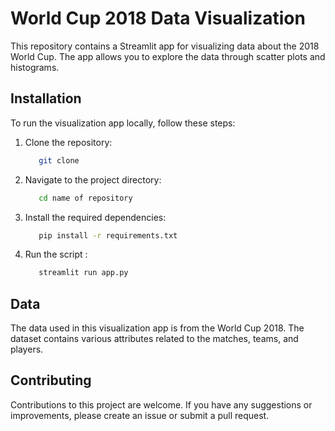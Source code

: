# World Cup 2018 Data Visualization

This repository contains a Streamlit app for visualizing data about the 2018 World Cup. The app allows you to explore the data through scatter plots and histograms.

## Installation

To run the visualization app locally, follow these steps:

1. Clone the repository:

   ```bash
      git clone
   ```
 
2. Navigate to the project directory:

   ```bash
      cd name of repository
   ```

3. Install the required dependencies:

   ```bash
      pip install -r requirements.txt
   ```

4. Run the script :

   ```bash
      streamlit run app.py
   ```


## Data
The data used in this visualization app is from the World Cup 2018. The dataset contains various attributes related to the matches, teams, and players.

## Contributing
Contributions to this project are welcome. If you have any suggestions or improvements, please create an issue or submit a pull request.
